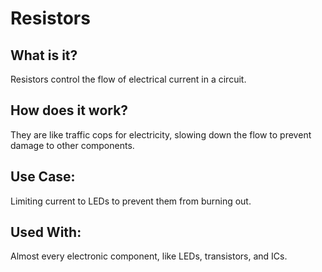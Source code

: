 # Resistors

## What is it?

Resistors control the flow of electrical current in a circuit.

## How does it work?

They are like traffic cops for electricity, slowing down the flow to prevent damage to other components.

## Use Case:

Limiting current to LEDs to prevent them from burning out.

## Used With:

Almost every electronic component, like LEDs, transistors, and ICs.
